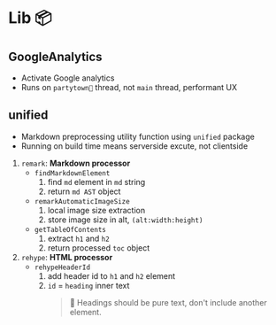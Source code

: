# Lib 📦

## GoogleAnalytics

-   Activate Google analytics
-   Runs on `partytown🎉` thread, not `main` thread, performant UX

## unified

-   Markdown preprocessing utility function using `unified` package
-   Running on build time means serverside excute, not clientside

1. `remark`: **Markdown processor**
    - `findMarkdownElement`
        1. find `md` element in `md` string
        2. return `md AST` object
    - `remarkAutomaticImageSize`
        1. local image size extraction
        2. store image size in alt, `(alt:width:height)`
    - `getTableOfContents`
        1. extract `h1` and `h2`
        2. return processed `toc` object
2. `rehype`: **HTML processor**
    - `rehypeHeaderId`
        1. add header id to `h1` and `h2` element
        2. `id` = `heading` inner text
            > 🚫 Headings should be pure text, don't include another element.
